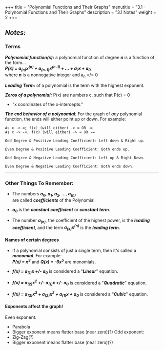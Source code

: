 +++
title = "Polynomial Functions and Their Graphs"
menutitle = "3.1 - Polynomial Functions and Their Graphs"
description = "3.1 Notes"
weight = 2
+++

## _Notes:_

### Terms

***Polynomial function(s):*** a polynomial function of degree ***n*** is a function of the form... <br/> ***P(x) = a<sub>(n)</sub>x<sup>(n)</sup> + a<sub>(n-1)</sub>x<sup>(n-1)</sup> + ... + a<sub>1</sub>x + a<sub>0</sub>*** <br/> where ***n*** is a nonnegative integer and a<sub>n</sub> =/= 0

***Leading Term:*** of a polynomial is the term with the highest exponent.

***Zeros of a polynomial:*** P(x) are numbers c, such that P(c) = 0
- "x coordinates of the x-intercepts."

***The end behavior of a polynomial:*** For the graph of _any_ polynomial function, the ends will either point up or down. For example:

```
As x -> ∞; f(x) (will either) -> ∞ OR -∞
As x -> -∞; f(x) (will either) -> ∞ OR -∞
```

`Odd Degree & Positive Leading Coefficient: Left down & Right up.`

`Even Degree & Positive Leading Coefficient: Both ends up.`

`Odd Degree & Negative Leading Coefficient: Left up & Right Down.`

`Even Degree & Negative Leading Coefficient: Both ends down.`

---

### Other Things To Remember:

- The numbers ***a<sub>0</sub>, a<sub>1</sub>, a<sub>2</sub>, ..., a<sub>(n)</sub>*** <br/> are called _**coefficients**_ of the Polynomial.

- ***a<sub>0</sub>*** is the ***constant coefficient*** or ***constant term***.

- The number ***a<sub>(n)</sub>***, the coefficient of the highest power, is the ***leading coefficient***, and the term ***a<sub>(x)</sub>x<sup>(n)</sup>*** is the ***leading term***.

#### Names of certain degrees

- If a polynomial consists of just a single term, then it's called a ***monomial***.
For example: <br/> ***P(x) = x<sup>3</sup>*** and ***Q(x) = -6x<sup>5</sup>*** are monomials.

- ***f(x) = a<sub>(1)</sub>x +/- a<sub>0</sub>*** is considered a "***Linear***" equation.

- ***f(x) = a<sub>(2)</sub>x<sup>2</sup> +/- a<sub>(1)</sub>x +/- a<sub>0</sub>*** is considered a "***Quadratic***" equation.

- ***f(x) = a<sub>(3)</sub>x<sup>3</sup> + a<sub>(2)</sub>x<sup>2</sup> + a<sub>(1)</sub>x + a<sub>0</sub>*** is considered a "***Cubic***" equation.

#### Exponents affect the graph!

Even exponent:
- Parabola
- Bigger exponent means flatter base (near zero)(?)
Odd exponent:
- Zig-Zag(?)
- Bigger exponent means flatter base (near zero)(?)
